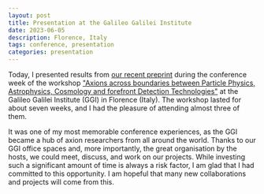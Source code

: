 ```yaml
---
layout: post
title: Presentation at the Galileo Galilei Institute
date: 2023-06-05 
description: Florence, Italy
tags: conference, presentation
categories: presentation
---
```


Today, I presented results from [our recent preprint](preprint-solar_tomography) during the conference week of the workshop ["Axions across boundaries between Particle Physics, Astrophysics, Cosmology and forefront Detection Technologies"](https://www.ggi.infn.it/showevent.pl?id=437) at the Galileo Galilei Institute (GGI) in Florence (Italy).
The workshop lasted for about seven weeks, and I had the pleasure of attending almost three of them.

It was one of my most memorable conference experiences, as the GGI became a hub of axion researchers from all around the world.
Thanks to our GGI office spaces and, more importantly, the great organisation by the hosts, we could meet, discuss, and work on our projects.
While investing such a significant amount of time is always a risk factor, I am glad that I had committed to this opportunity.
I am hopeful that many new collaborations and projects will come from this.